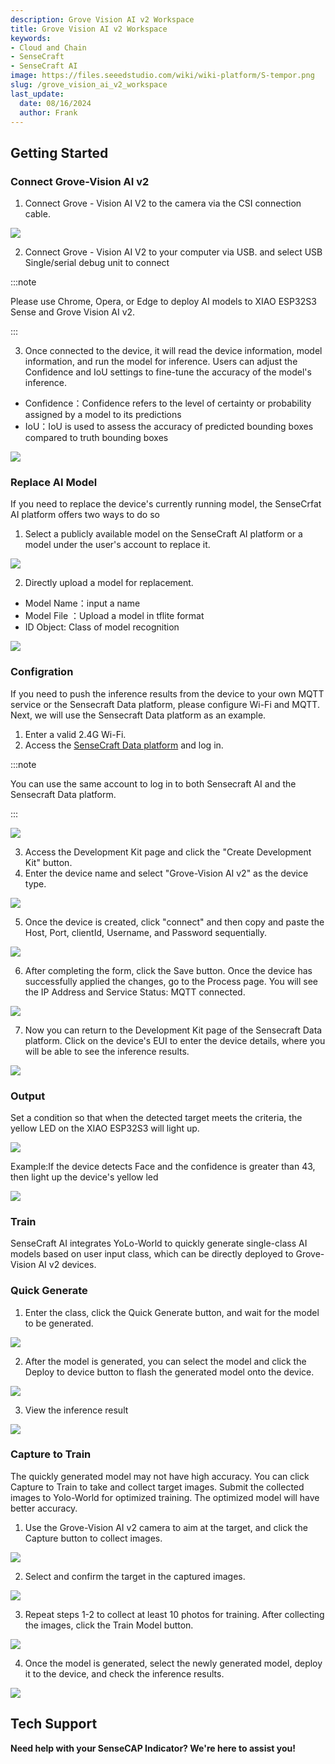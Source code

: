 ```yaml
---
description: Grove Vision AI v2 Workspace
title: Grove Vision AI v2 Workspace
keywords:
- Cloud and Chain
- SenseCraft
- SenseCraft AI
image: https://files.seeedstudio.com/wiki/wiki-platform/S-tempor.png        
slug: /grove_vision_ai_v2_workspace
last_update:
  date: 08/16/2024
  author: Frank
---
```


## Getting Started

### Connect Grove-Vision AI v2

1. Connect Grove - Vision AI V2 to the camera via the CSI connection cable.

![](https://files.seeedstudio.com/wiki/SenseCraft_AI/img/image10.png)

2. Connect  Grove - Vision AI V2 to your computer via USB. and  select USB Single/serial debug unit to connect

:::note

Please use Chrome, Opera, or Edge to deploy AI models to XIAO ESP32S3 Sense and Grove Vision AI v2.

:::

3. Once connected to the device, it will read the device information, model information, and run the model for inference. Users can adjust the Confidence and IoU settings to fine-tune the accuracy of the model's inference.

- Confidence：Confidence refers to the level of certainty or probability assigned by a model to its predictions
- IoU：IoU is used to assess the accuracy of predicted bounding boxes compared to truth bounding boxes

![](https://files.seeedstudio.com/wiki/SenseCraft_AI/img/image11.png)

### Replace AI Model

If you need to replace the device's currently running model, the SenseCrfat AI platform offers two ways to do so

1. Select a publicly available model on the SenseCraft AI platform or a model under the user's account to replace it.

![](https://files.seeedstudio.com/wiki/SenseCraft_AI/img/image12.png)

2. Directly upload a model for replacement.
- Model Name：input a name
- Model File ：Upload a model in tflite format
- ID Object: Class of model recognition

![](https://files.seeedstudio.com/wiki/SenseCraft_AI/img/image13.png)

### Configration

If you need to push the inference results from the device to your own MQTT service or the Sensecraft Data platform, please configure Wi-Fi and MQTT. Next, we will use the Sensecraft Data platform as an example.

1. Enter a valid 2.4G Wi-Fi.
2. Access the [SenseCraft Data platform](https://sensecap.seeed.cc/portal/#/login) and log in.

:::note

You can use the same account to log in to both Sensecraft AI and the Sensecraft Data platform.

:::

![](https://files.seeedstudio.com/wiki/SenseCraft_AI/img/image14.png)

3. Access the Development Kit page and click the "Create Development Kit" button.
4. Enter the device name and select "Grove-Vision AI v2" as the device type.

![](https://files.seeedstudio.com/wiki/SenseCraft_AI/img/image15.png)

5. Once the device is created, click "connect" and then copy and paste the Host, Port, clientId, Username, and Password sequentially.

![](https://files.seeedstudio.com/wiki/SenseCraft_AI/img/image16.jpg)

6. After completing the form, click the Save button. Once the device has successfully applied the changes, go to the Process page. You will see the IP Address and Service Status: MQTT connected.

![](https://files.seeedstudio.com/wiki/SenseCraft_AI/img/image17.png)

7. Now you can return to the Development Kit page of the Sensecraft Data platform. Click on the device's EUI to enter the device details, where you will be able to see the inference results.

![](https://files.seeedstudio.com/wiki/SenseCraft_AI/img/image18.png)

### Output

Set a condition so that when the detected target meets the criteria, the yellow LED on the XIAO ESP32S3 will light up.

![](https://files.seeedstudio.com/wiki/SenseCraft_AI/img/image19.png)

Example:If the device detects Face and the confidence is greater than 43, then light up the device's yellow led

![](https://files.seeedstudio.com/wiki/SenseCraft_AI/img/image20.png)

### Train 

SenseCraft AI integrates YoLo-World to quickly generate single-class AI models based on user input class, which can be directly deployed to Grove-Vision AI v2 devices.

### Quick Generate

1. Enter the class, click the Quick Generate button, and wait for the model to be generated.

![](https://files.seeedstudio.com/wiki/SenseCraft_AI/img/image21.png)

2. After the model is generated, you can select the model and click the Deploy to device button to flash the generated model onto the device.

![](https://files.seeedstudio.com/wiki/SenseCraft_AI/img/image22.jpg)

3. View the inference result

![](https://files.seeedstudio.com/wiki/SenseCraft_AI/img/image23.png)

### Capture to Train 

The quickly generated model may not have high accuracy. You can click Capture to Train to take and collect target images. Submit the collected images to Yolo-World for optimized training. The optimized model will have better accuracy.

1. Use the Grove-Vision AI v2 camera to aim at the target, and click the Capture button to collect images.

![](https://files.seeedstudio.com/wiki/SenseCraft_AI/img/image24.png)

2. Select and confirm the target in the captured images.

![](https://files.seeedstudio.com/wiki/SenseCraft_AI/img/image25.png)

3. Repeat steps 1-2 to collect at least 10 photos for training. After collecting the images, click the Train Model button.

![](https://files.seeedstudio.com/wiki/SenseCraft_AI/img/image26.png)

4. Once the model is generated, select the newly generated model, deploy it to the device, and check the inference results.

![](https://files.seeedstudio.com/wiki/SenseCraft_AI/img/image27.png)


## **Tech Support**

**Need help with your SenseCAP Indicator? We're here to assist you!**

<div class="button_tech_support_container">
<a href="https://discord.com/invite/QqMgVwHT3X" class="button_tech_support_sensecap"></a>
<a href="https://support.sensecapmx.com/portal/en/home" class="button_tech_support_sensecap3"></a>
</div>

<div class="button_tech_support_container">
<a href="mailto:support@sensecapmx.com" class="button_tech_support_sensecap2"></a>
<a href="https://github.com/Seeed-Studio/wiki-documents/discussions/69" class="button_discussion"></a>
</div>